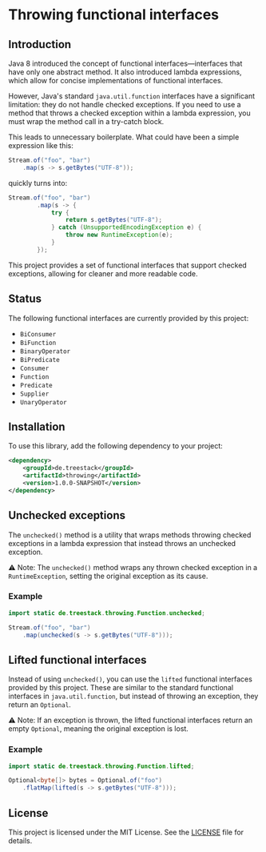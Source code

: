 # Throwing functional interfaces

## Introduction

Java 8 introduced the concept of functional interfaces—interfaces that have only one abstract method. It also introduced lambda expressions, which allow for concise implementations of functional interfaces.

However, Java's standard `java.util.function` interfaces have a significant limitation: they do not handle checked exceptions. If you need to use a method that throws a checked exception within a lambda expression, you must wrap the method call in a try-catch block.

This leads to unnecessary boilerplate. What could have been a simple expression like this:

```java
Stream.of("foo", "bar")
    .map(s -> s.getBytes("UTF-8"));
```

quickly turns into:

```java
Stream.of("foo", "bar")
        .map(s -> {
            try {
                return s.getBytes("UTF-8");
            } catch (UnsupportedEncodingException e) {
                throw new RuntimeException(e);
            }
        });
```

This project provides a set of functional interfaces that support checked exceptions, allowing for cleaner and more readable code.

## Status

The following functional interfaces are currently provided by this project:

- `BiConsumer`
- `BiFunction`
- `BinaryOperator`
- `BiPredicate`
- `Consumer`
- `Function`
- `Predicate`
- `Supplier`
- `UnaryOperator`

## Installation

To use this library, add the following dependency to your project:

```xml
<dependency>
    <groupId>de.treestack</groupId>
    <artifactId>throwing</artifactId>
    <version>1.0.0-SNAPSHOT</version>
</dependency>
```

## Unchecked exceptions

The `unchecked()` method is a utility that wraps methods throwing checked exceptions in a lambda expression that instead throws an unchecked exception.

⚠ Note: The `unchecked()` method wraps any thrown checked exception in a `RuntimeException`, setting the original exception as its cause.

### Example

```java 
import static de.treestack.throwing.Function.unchecked;

Stream.of("foo", "bar")
    .map(unchecked(s -> s.getBytes("UTF-8")));
```


## Lifted functional interfaces

Instead of using `unchecked()`, you can use the `lifted` functional interfaces provided by this project. These are similar to the standard functional interfaces in `java.util.function`, but instead of throwing an exception, they return an `Optional`.

⚠ Note: If an exception is thrown, the lifted functional interfaces return an empty `Optional`, meaning the original exception is lost.

### Example

```java
import static de.treestack.throwing.Function.lifted;

Optional<byte[]> bytes = Optional.of("foo")
    .flatMap(lifted(s -> s.getBytes("UTF-8")));
```

## License

This project is licensed under the MIT License. See the [LICENSE](LICENSE) file for details.
